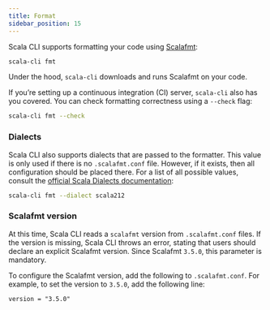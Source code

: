 ```yaml
---
title: Format
sidebar_position: 15
---
```


Scala CLI supports formatting your code using [Scalafmt](https://scalameta.org/scalafmt/):

```bash
scala-cli fmt
```

Under the hood, `scala-cli` downloads and runs Scalafmt on your code.

If you’re setting up a continuous integration (CI) server, `scala-cli` also has you covered.
You can check formatting correctness using a `--check` flag:

```bash
scala-cli fmt --check
```

### Dialects 

Scala CLI also supports dialects that are passed to the formatter.
This value is only used if there is no `.scalafmt.conf` file.
However, if it exists, then all configuration should be placed there.
For a list of all possible values, consult the [official Scala Dialects documentation](https://scalameta.org/scalafmt/docs/configuration.html#scala-dialects):

```bash
scala-cli fmt --dialect scala212
```

### Scalafmt version

At this time, Scala CLI reads a `scalafmt` version from `.scalafmt.conf` files. If the version is missing, Scala CLI throws an error, stating that users should declare an explicit Scalafmt version. Since Scalafmt `3.5.0`, this parameter is mandatory.

To configure the Scalafmt version, add the following to `.scalafmt.conf`. For example, to set the version to `3.5.0`, add the following line:

```
version = "3.5.0"
```
